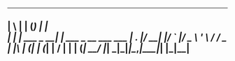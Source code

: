   _   _      _     _                     
 | \ | |    (_)   | |                    
 |  \| | ___ _  __| | ___ _ __   ___ ___ 
 | .   |/ __| |/ _` |/ _ \ '_ \ / __/ _ \
 | |\  | (__| | (_| |  __/ | | | (_|  __/
 |_| \_|\___|_|\__,_|\___|_| |_|\___\___|
 -----------------------------------------
                                         
                                         